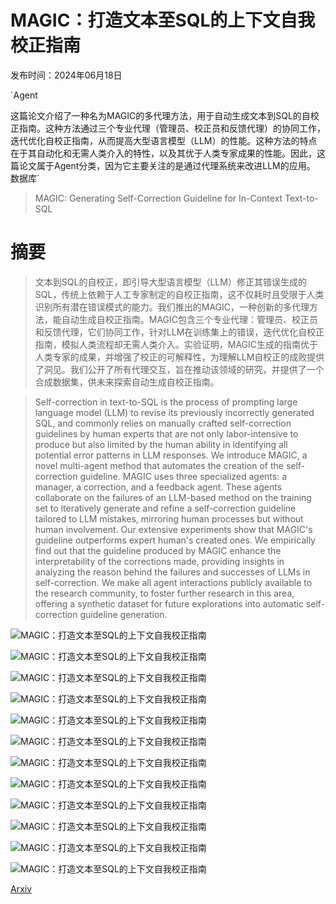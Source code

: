 # MAGIC：打造文本至SQL的上下文自我校正指南

发布时间：2024年06月18日

`Agent

这篇论文介绍了一种名为MAGIC的多代理方法，用于自动生成文本到SQL的自校正指南。这种方法通过三个专业代理（管理员、校正员和反馈代理）的协同工作，迭代优化自校正指南，从而提高大型语言模型（LLM）的性能。这种方法的特点在于其自动化和无需人类介入的特性，以及其优于人类专家成果的性能。因此，这篇论文属于Agent分类，因为它主要关注的是通过代理系统来改进LLM的应用。` `数据库`

> MAGIC: Generating Self-Correction Guideline for In-Context Text-to-SQL

# 摘要

> 文本到SQL的自校正，即引导大型语言模型（LLM）修正其错误生成的SQL，传统上依赖于人工专家制定的自校正指南，这不仅耗时且受限于人类识别所有潜在错误模式的能力。我们推出的MAGIC，一种创新的多代理方法，能自动生成自校正指南。MAGIC包含三个专业代理：管理员、校正员和反馈代理，它们协同工作，针对LLM在训练集上的错误，迭代优化自校正指南，模拟人类流程却无需人类介入。实验证明，MAGIC生成的指南优于人类专家的成果，并增强了校正的可解释性，为理解LLM自校正的成败提供了洞见。我们公开了所有代理交互，旨在推动该领域的研究，并提供了一个合成数据集，供未来探索自动生成自校正指南。

> Self-correction in text-to-SQL is the process of prompting large language model (LLM) to revise its previously incorrectly generated SQL, and commonly relies on manually crafted self-correction guidelines by human experts that are not only labor-intensive to produce but also limited by the human ability in identifying all potential error patterns in LLM responses. We introduce MAGIC, a novel multi-agent method that automates the creation of the self-correction guideline. MAGIC uses three specialized agents: a manager, a correction, and a feedback agent. These agents collaborate on the failures of an LLM-based method on the training set to iteratively generate and refine a self-correction guideline tailored to LLM mistakes, mirroring human processes but without human involvement. Our extensive experiments show that MAGIC's guideline outperforms expert human's created ones. We empirically find out that the guideline produced by MAGIC enhance the interpretability of the corrections made, providing insights in analyzing the reason behind the failures and successes of LLMs in self-correction. We make all agent interactions publicly available to the research community, to foster further research in this area, offering a synthetic dataset for future explorations into automatic self-correction guideline generation.

![MAGIC：打造文本至SQL的上下文自我校正指南](../../../paper_images/2406.12692/x1.png)

![MAGIC：打造文本至SQL的上下文自我校正指南](../../../paper_images/2406.12692/x2.png)

![MAGIC：打造文本至SQL的上下文自我校正指南](../../../paper_images/2406.12692/x3.png)

![MAGIC：打造文本至SQL的上下文自我校正指南](../../../paper_images/2406.12692/x4.png)

![MAGIC：打造文本至SQL的上下文自我校正指南](../../../paper_images/2406.12692/x5.png)

![MAGIC：打造文本至SQL的上下文自我校正指南](../../../paper_images/2406.12692/x6.png)

![MAGIC：打造文本至SQL的上下文自我校正指南](../../../paper_images/2406.12692/x7.png)

![MAGIC：打造文本至SQL的上下文自我校正指南](../../../paper_images/2406.12692/x8.png)

![MAGIC：打造文本至SQL的上下文自我校正指南](../../../paper_images/2406.12692/x9.png)

![MAGIC：打造文本至SQL的上下文自我校正指南](../../../paper_images/2406.12692/x10.png)

![MAGIC：打造文本至SQL的上下文自我校正指南](../../../paper_images/2406.12692/x11.png)

![MAGIC：打造文本至SQL的上下文自我校正指南](../../../paper_images/2406.12692/x12.png)

[Arxiv](https://arxiv.org/abs/2406.12692)